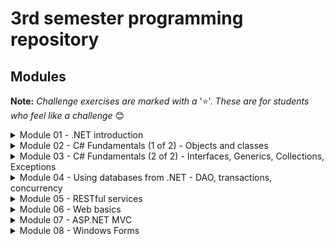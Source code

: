 # 3rd semester programming repository

## Modules 
**Note:** *Challenge exercises are marked with a* '⭐'. *These are for students who feel like a challenge* 😊
<details>
<summary>Module 01 - .NET introduction</summary>
  
 - [Hello World](https://github.com/UCN-programming-3-jfk/HelloWorld)  
 - [Command Line Calculator](https://github.com/UCN-programming-3-jfk/CommandLineCalculator)  
 - [Challenge exercise: Message Files ⭐](https://github.com/UCN-programming-3-jfk/MessageFilesChallenge) 
</details>
<details>
<summary>Module 02 - C# Fundamentals (1 of 2) - Objects and classes</summary>
  
 - [Company Class Exercise](https://github.com/UCN-programming-3-jfk/ClassExercise)
 - [Value and reference types demonstration](https://github.com/UCN-programming-3-jfk/ValueAndReferenceTypeDemonstration)  
 - [Adventure game (including challenge ⭐)](https://github.com/UCN-programming-3-jfk/AdventureGame)
</details>
<details>
<summary>Module 03 - C# Fundamentals (2 of 2) - Interfaces, Generics, Collections, Exceptions </summary>
 
 - [IComparable Exercise Starter]( https://github.com/UCN-programming-3-jfk/IComparableExerciseStarter)  
 - [IComparable Exercise Solution](https://github.com/UCN-programming-3-jfk/IComparableExerciseSolution)  
 - [RentalService](https://github.com/UCN-programming-3-jfk/RentalService)
 - [Generic Pair/Odd Pair](https://github.com/UCN-programming-3-jfk/GenericPair)
 - [Card game hand class](https://github.com/UCN-programming-3-jfk/CardGameHandClass)
 - [Circular Collection](https://github.com/UCN-programming-3-jfk/CircularCollection)
 - [Exception Handling](https://github.com/UCN-programming-3-jfk/ExceptionHandling)
 - Challenge exercise: Bank Interface ⭐
   - [Starter code](https://github.com/UCN-programming-3-jfk/BankInterfaceExerciseStarter)
   - [Solution](https://github.com/UCN-programming-3-jfk/BankInterfaceExercise)
</details>
<details>
  <summary>Module 04 - Using databases from .NET - DAO, transactions, concurrency</summary>

 - [Business solution](https://github.com/UCN-programming-3-jfk/BusinessSolution)  
</details>
<details>
  <summary>Module 05 - RESTful services</summary>

 - [Account Web API](https://github.com/UCN-programming-3-jfk/AccountWebApi)
 - [Sample RestSharp based client app](https://github.com/UCN-programming-3-jfk/RestSharpTester)
</details>
<details>
  <summary>Module 06 - Web basics</summary>

 - [Solutions for exercises](https://github.com/UCN-programming-3-jfk/Web-basics-solutions)
</details>
<details>
  <summary>Module 07 - ASP.NET MVC</summary>

 - [Solution for the MovieSite exercise](https://github.com/UCN-programming-3-jfk/MovieSite)
</details>
<details>
  <summary>Module 08 - Windows Forms</summary>
  
- [Simple Winforms calculator](https://github.com/UCN-programming-3-jfk/Calculator)
- [MessageBox.Show() and DialogResult](https://github.com/UCN-programming-3-jfk/MessageBoxShowAndDialogResult)
 
</details>



